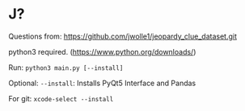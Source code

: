 # J?
Questions from: https://github.com/jwolle1/jeopardy_clue_dataset.git


python3 required. (https://www.python.org/downloads/)

Run: `python3 main.py [--install]`

Optional: `--install`: Installs PyQt5 Interface and Pandas

For git: `xcode-select --install`
